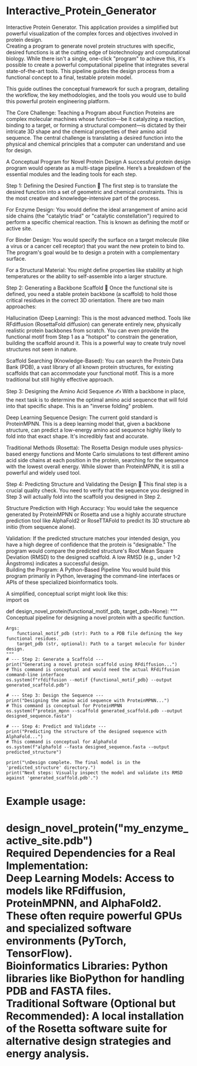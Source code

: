 # Interactive_Protein_Generator
Interactive Protein Generator. This application provides a simplified but powerful visualization of the complex forces and objectives involved in protein design. <br> Creating a program to generate novel protein structures with specific, desired functions is at the cutting edge of biotechnology and computational biology. While there isn't a single, one-click "program" to achieve this, it's possible to create a powerful computational pipeline that integrates several state-of-the-art tools. This pipeline guides the design process from a functional concept to a final, testable protein model.

This guide outlines the conceptual framework for such a program, detailing the workflow, the key methodologies, and the tools you would use to build this powerful protein engineering platform.

The Core Challenge: Teaching a Program about Function
Proteins are complex molecular machines whose function—be it catalyzing a reaction, binding to a target, or forming a structural component—is dictated by their intricate 3D shape and the chemical properties of their amino acid sequence. The central challenge is translating a desired function into the physical and chemical principles that a computer can understand and use for design.

A Conceptual Program for Novel Protein Design
A successful protein design program would operate as a multi-stage pipeline. Here’s a breakdown of the essential modules and the leading tools for each step.

Step 1: Defining the Desired Function 🎯
The first step is to translate the desired function into a set of geometric and chemical constraints. This is the most creative and knowledge-intensive part of the process.

For Enzyme Design: You would define the ideal arrangement of amino acid side chains (the "catalytic triad" or "catalytic constellation") required to perform a specific chemical reaction. This is known as defining the motif or active site.

For Binder Design: You would specify the surface on a target molecule (like a virus or a cancer cell receptor) that you want the new protein to bind to. The program's goal would be to design a protein with a complementary surface.

For a Structural Material: You might define properties like stability at high temperatures or the ability to self-assemble into a larger structure.

Step 2: Generating a Backbone Scaffold 🧬
Once the functional site is defined, you need a stable protein backbone (a scaffold) to hold those critical residues in the correct 3D orientation. There are two main approaches:

Hallucination (Deep Learning): This is the most advanced method. Tools like RFdiffusion (RosettaFold diffusion) can generate entirely new, physically realistic protein backbones from scratch. You can even provide the functional motif from Step 1 as a "hotspot" to constrain the generation, building the scaffold around it. This is a powerful way to create truly novel structures not seen in nature.

Scaffold Searching (Knowledge-Based): You can search the Protein Data Bank (PDB), a vast library of all known protein structures, for existing scaffolds that can accommodate your functional motif. This is a more traditional but still highly effective approach.

Step 3: Designing the Amino Acid Sequence ✍️
With a backbone in place, the next task is to determine the optimal amino acid sequence that will fold into that specific shape. This is an "inverse folding" problem.

Deep Learning Sequence Design: The current gold standard is ProteinMPNN. This is a deep learning model that, given a backbone structure, can predict a low-energy amino acid sequence highly likely to fold into that exact shape. It's incredibly fast and accurate.

Traditional Methods (Rosetta): The Rosetta Design module uses physics-based energy functions and Monte Carlo simulations to test different amino acid side chains at each position in the protein, searching for the sequence with the lowest overall energy. While slower than ProteinMPNN, it is still a powerful and widely used tool.

Step 4: Predicting Structure and Validating the Design 🧪
This final step is a crucial quality check. You need to verify that the sequence you designed in Step 3 will actually fold into the scaffold you designed in Step 2.

Structure Prediction with High Accuracy: You would take the sequence generated by ProteinMPNN or Rosetta and use a highly accurate structure prediction tool like AlphaFold2 or RoseTTAFold to predict its 3D structure ab initio (from sequence alone).

Validation: If the predicted structure matches your intended design, you have a high degree of confidence that the protein is "designable." The program would compare the predicted structure's Root Mean Square Deviation (RMSD) to the designed scaffold. A low RMSD (e.g., under 1-2 Ångstroms) indicates a successful design. <br> Building the Program: A Python-Based Pipeline
You would build this program primarily in Python, leveraging the command-line interfaces or APIs of these specialized bioinformatics tools.

A simplified, conceptual script might look like this: <br> import os

def design_novel_protein(functional_motif_pdb, target_pdb=None):
    """
    Conceptual pipeline for designing a novel protein with a specific function.

    Args:
        functional_motif_pdb (str): Path to a PDB file defining the key functional residues.
        target_pdb (str, optional): Path to a target molecule for binder design.
    """
    # --- Step 2: Generate a Scaffold ---
    print("Generating a novel protein scaffold using RFdiffusion...")
    # This command is conceptual and would need the actual RFdiffusion command-line interface
    os.system(f"rfdiffusion --motif {functional_motif_pdb} --output generated_scaffold.pdb")

    # --- Step 3: Design the Sequence ---
    print("Designing the amino acid sequence with ProteinMPNN...")
    # This command is conceptual for ProteinMPNN
    os.system(f"protein_mpnn --scaffold generated_scaffold.pdb --output designed_sequence.fasta")

    # --- Step 4: Predict and Validate ---
    print("Predicting the structure of the designed sequence with AlphaFold...")
    # This command is conceptual for AlphaFold
    os.system(f"alphafold --fasta designed_sequence.fasta --output predicted_structure")

    print("\nDesign complete. The final model is in the 'predicted_structure' directory.")
    print("Next steps: Visually inspect the model and validate its RMSD against 'generated_scaffold.pdb'.")

# Example usage:
# design_novel_protein("my_enzyme_active_site.pdb") <br> Required Dependencies for a Real Implementation: <br> Deep Learning Models: Access to models like RFdiffusion, ProteinMPNN, and AlphaFold2. These often require powerful GPUs and specialized software environments (PyTorch, TensorFlow). <br> Bioinformatics Libraries: Python libraries like BioPython for handling PDB and FASTA files. <br> Traditional Software (Optional but Recommended): A local installation of the Rosetta software suite for alternative design strategies and energy analysis.
